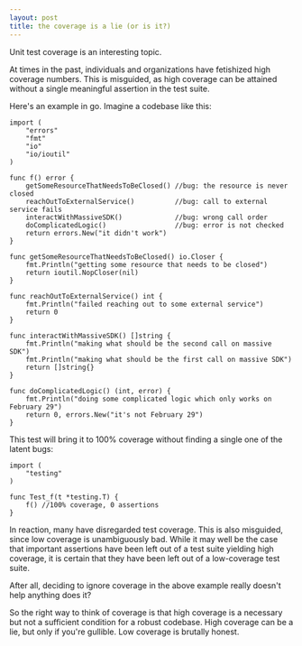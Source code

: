 ```yaml
---
layout: post
title: the coverage is a lie (or is it?)
---
```


Unit test coverage is an interesting topic.  

At times in the past, individuals and organizations have fetishized high coverage numbers.  This is misguided, as high coverage can be attained without a single meaningful assertion in the test suite.

Here's an example in go.  Imagine a codebase like this:
```
import (
	"errors"
	"fmt"
	"io"
	"io/ioutil"
)

func f() error {
	getSomeResourceThatNeedsToBeClosed() //bug: the resource is never closed
	reachOutToExternalService()          //bug: call to external service fails
	interactWithMassiveSDK()             //bug: wrong call order
	doComplicatedLogic()                 //bug: error is not checked
	return errors.New("it didn't work")
}

func getSomeResourceThatNeedsToBeClosed() io.Closer {
	fmt.Println("getting some resource that needs to be closed")
	return ioutil.NopCloser(nil)
}

func reachOutToExternalService() int {
	fmt.Println("failed reaching out to some external service")
	return 0
}

func interactWithMassiveSDK() []string {
	fmt.Println("making what should be the second call on massive SDK")
	fmt.Println("making what should be the first call on massive SDK")
	return []string{}
}

func doComplicatedLogic() (int, error) {
	fmt.Println("doing some complicated logic which only works on February 29")
	return 0, errors.New("it's not February 29")
}
```

This test will bring it to 100% coverage without finding a single one of the latent bugs:
```
import (
	"testing"
)

func Test_f(t *testing.T) {
	f() //100% coverage, 0 assertions
}
```

In reaction, many have disregarded test coverage.  This is also misguided, since low coverage is unambiguously bad.  While it may well be the case that important assertions have been left out of a test suite yielding high coverage, it is certain that they have been left out of a low-coverage test suite.  

After all, deciding to ignore coverage in the above example really doesn't help anything does it?  

So the right way to think of coverage is that high coverage is a necessary but not a sufficient condition for a robust codebase.  High coverage can be a lie, but only if you're gullible.  Low coverage is brutally honest.
